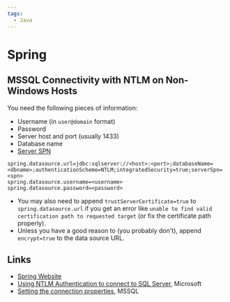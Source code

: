 ```yaml
---
tags:
  - Java
---
```

# Spring

## MSSQL Connectivity with NTLM on Non-Windows Hosts

You need the following pieces of information:
- Username (in `user@domain` format)
- Password
- Server host and port (usually 1433)
- Database name
- [Server SPN](/devops/mssql.md#automatic-spn-registration)

```properties
spring.datasource.url=jdbc:sqlserver://<host>:<port>;databaseName=<dbname>;authenticationScheme=NTLM;integratedSecurity=true;serverSpn=<spn>
spring.datasource.username=<username>
spring.datasource.password=<password>
```

- You may also need to append `trustServerCertificate=true` to
  `spring.datasource.url` if you get an error like `unable to find valid
  certification path to requested target` (or fix the certificate path
  properly).
- Unless you have a good reason to (you probably don't), append `encrypt=true`
  to the data source URL.


## Links
- [Spring Website](https://spring.io)
- [Using NTLM Authentication to connect to SQL
  Server](https://learn.microsoft.com/en-us/sql/connect/jdbc/using-ntlm-authentication-to-connect-to-sql-server?source=recommendations&view=sql-server-ver16),
  Microsoft
- [Setting the connection
  properties](https://learn.microsoft.com/en-us/sql/connect/jdbc/setting-the-connection-properties?view=sql-server-ver16),
  MSSQL

